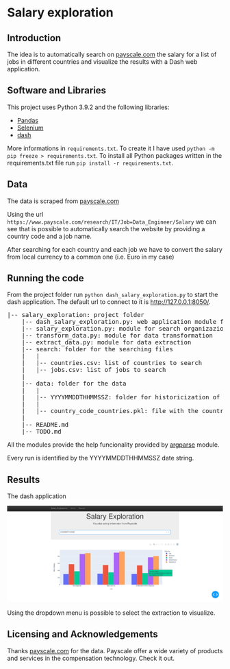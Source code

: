 # Salary exploration


## Introduction
 
The idea is to automatically search on [payscale.com](https://www.payscale.com/) the salary for a list of jobs in different countries and visualize the results with a Dash web application.


## Software and Libraries

This project uses Python 3.9.2 and the following libraries:
* [Pandas](http://pandas.pydata.org)
* [Selenium](https://pypi.org/project/selenium/)
* [dash](https://dash.plotly.com/)

More informations in `requirements.txt`. To create it I have used `python -m pip freeze > requirements.txt`. To install all Python packages written in the requirements.txt file run `pip install -r requirements.txt`.


## Data

The data is scraped from [payscale.com](https://www.payscale.com/)

Using the url `https://www.payscale.com/research/IT/Job=Data_Engineer/Salary` we can see that is possible to automatically search the website by providing a country code and a job name.

After searching for each country and each job we have to convert the salary from local currency to a common one (i.e. Euro in my case)


## Running the code

From the project folder run `python dash_salary_exploration.py` to start the dash application. The default url to connect to it is http://127.0.0.1:8050/.

<pre>
|-- salary_exploration: project folder
    |-- dash_salary_exploration.py: web application module for visualize the data
    |-- salary_exploration.py: module for search organizazion
    |-- transform_data.py: module for data transformation
    |-- extract_data.py: module for data extraction
    |-- search: folder for the searching files
    |   |
    |   |-- countries.csv: list of countries to search
    |   |-- jobs.csv: list of jobs to search
    |
    |-- data: folder for the data
    |   |
    |   |-- YYYYMMDDTHHMMSSZ: folder for historicization of every search
    |   |
    |   |-- country_code_countries.pkl: file with the country code and country mapping
    |
    |-- README.md
    |-- TODO.md
</pre>

All the modules provide the help funcionality provided by [argparse](https://docs.python.org/3/library/argparse.html) module.

Every run is identified by the YYYYMMDDTHHMMSSZ date string.

## Results

The dash application 

![Home](images/home.png)

Using the dropdown menu is possible to select the extraction to visualize.


## Licensing and Acknowledgements

Thanks [payscale.com](https://www.payscale.com/) for the data. Payscale offer a wide variety of products and services in the compensation technology. Check it out.